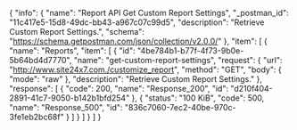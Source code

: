 {
  "info": {
    "name": "Report API Get Custom Report Settings",
    "_postman_id": "11c417e5-15d8-49dc-bb43-a967c07c99d5",
    "description": "Retrieve Custom Report Settings.",
    "schema": "https://schema.getpostman.com/json/collection/v2.0.0/"
  },
  "item": [
    {
      "name": "Reports",
      "item": [
        {
          "id": "4be784b1-b77f-4f73-9b0e-5b64bd4d7770",
          "name": "get-custom-report-settings",
          "request": {
            "url": "http://www.site24x7.com./customize_report",
            "method": "GET",
            "body": {
              "mode": "raw"
            },
            "description": "Retrieve Custom Report Settings."
          },
          "response": [
            {
              "code": 200,
              "name": "Response_200",
              "id": "d210f404-2891-41c7-9050-b142b1bfd254"
            },
            {
              "status": "100 KiB",
              "code": 500,
              "name": "Response_500",
              "id": "836c7060-7ec2-40be-970c-3fe1eb2bc68f"
            }
          ]
        }
      ]
    }
  ]
}